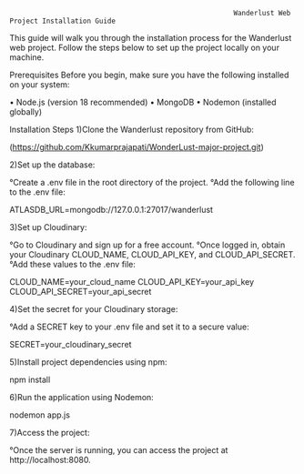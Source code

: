                                                            Wanderlust Web Project Installation Guide

This guide will walk you through the installation process for the Wanderlust web project. Follow the steps below to set up the project locally on your machine.

Prerequisites
Before you begin, make sure you have the following installed on your system:

   • Node.js (version 18 recommended)
   • MongoDB
   • Nodemon (installed globally)

Installation Steps
1)Clone the Wanderlust repository from GitHub:

  (https://github.com/Kkumarprajapati/WonderLust-major-project.git)

2)Set up the database:

 °Create a .env file in the root directory of the project.
 °Add the following line to the .env file:

  ATLASDB_URL=mongodb://127.0.0.1:27017/wanderlust

3)Set up Cloudinary:

 °Go to Cloudinary and sign up for a free account.
 °Once logged in, obtain your Cloudinary CLOUD_NAME, CLOUD_API_KEY, and CLOUD_API_SECRET.
 °Add these values to the .env file:

   CLOUD_NAME=your_cloud_name
   CLOUD_API_KEY=your_api_key
   CLOUD_API_SECRET=your_api_secret

4)Set the secret for your Cloudinary storage:

 °Add a SECRET key to your .env file and set it to a secure value:

  SECRET=your_cloudinary_secret

5)Install project dependencies using npm:

  npm install

6)Run the application using Nodemon:

  nodemon app.js

7)Access the project:

   °Once the server is running, you can access the project at http://localhost:8080.
